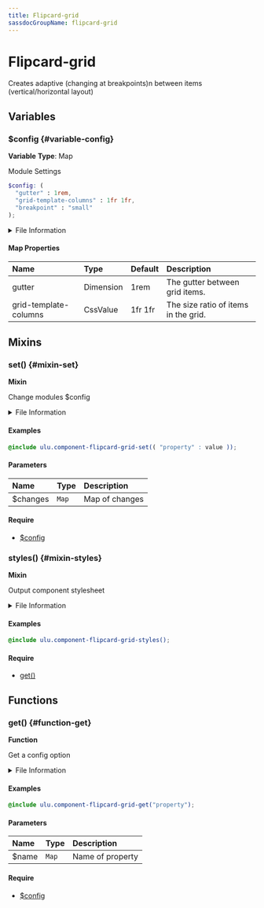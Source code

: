 ```yaml
---
title: Flipcard-grid
sassdocGroupName: flipcard-grid
---
```



# Flipcard-grid

<div class="type-large">

Creates adaptive (changing at breakpoints)n between items (vertical/horizontal layout)

</div>



## Variables




<div class="sassdoc-item-header">

###  $config {#variable-config}

  <div class="sassdoc-item-header__labels">
    <span class="tag tag--primary"><strong>Variable</strong></span> <span class="tag"><strong>Type</strong>: Map</span>
  </div>

</div>

  

Module Settings
    
    

``` scss
$config: (
  "gutter" : 1rem,
  "grid-template-columns" : 1fr 1fr,
  "breakpoint" : "small"
);
```
  


<details>
  <summary>File Information</summary>
  
- **File:** _flipcard-grid.scss
- **Group:** flipcard-grid
- **Type:** variable
- **Lines (comments):** 12-15
- **Lines (code):** 17-22

</details>

    

#### Map Properties


|Name|Type|Default|Description|
|:--|:--|:--|:--|
|gutter|Dimension|1rem|The gutter between grid items.|
|grid-template-columns|CssValue|1fr 1fr|The size ratio of items in the grid.|

    
  

## Mixins




<div class="sassdoc-item-header">

###  set() {#mixin-set}

  <div class="sassdoc-item-header__labels">
    <span class="tag tag--primary"><strong>Mixin</strong></span>
  </div>

</div>

  

Change modules $config
    
    


<details>
  <summary>File Information</summary>
  
- **File:** _flipcard-grid.scss
- **Group:** flipcard-grid
- **Type:** mixin
- **Lines (comments):** 24-27
- **Lines (code):** 29-31

</details>

    

#### Examples

      


``` scss
@include ulu.component-flipcard-grid-set(( "property" : value ));
```
  

      

#### Parameters


|Name|Type|Description|
|:--|:--|:--|
|$changes|`Map`|Map of changes|

    

#### Require

- [$config](/sass/components/accordion/#variable-config)
  


<div class="sassdoc-item-header">

###  styles() {#mixin-styles}

  <div class="sassdoc-item-header__labels">
    <span class="tag tag--primary"><strong>Mixin</strong></span>
  </div>

</div>

  

Output component stylesheet
    
    


<details>
  <summary>File Information</summary>
  
- **File:** _flipcard-grid.scss
- **Group:** flipcard-grid
- **Type:** mixin
- **Lines (comments):** 42-44
- **Lines (code):** 46-66

</details>

    

#### Examples

      


``` scss
@include ulu.component-flipcard-grid-styles();
```
  

      

#### Require

- [get()](/sass/components/accordion/#function-get)
  
  

## Functions




<div class="sassdoc-item-header">

###  get() {#function-get}

  <div class="sassdoc-item-header__labels">
    <span class="tag tag--primary"><strong>Function</strong></span>
  </div>

</div>

  

Get a config option
    
    


<details>
  <summary>File Information</summary>
  
- **File:** _flipcard-grid.scss
- **Group:** flipcard-grid
- **Type:** function
- **Lines (comments):** 33-36
- **Lines (code):** 38-40

</details>

    

#### Examples

      


``` scss
@include ulu.component-flipcard-grid-get("property");
```
  

      

#### Parameters


|Name|Type|Description|
|:--|:--|:--|
|$name|`Map`|Name of property|

    

#### Require

- [$config](/sass/components/accordion/#variable-config)
  
  
  